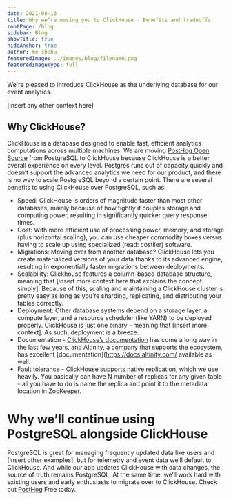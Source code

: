 ```yaml
---
date: 2021-08-13
title: Why we’re moving you to ClickHouse - Benefits and tradeoffs
rootPage: /blog
sidebar: Blog
showTitle: true
hideAnchor: true
author: mo-shehu
featuredImage: ../images/blog/filename.png
featuredImageType: full
---
```

We're pleased to introduce ClickHouse as the underlying database for our event analytics. 

[insert any other context here]

## Why ClickHouse?

ClickHouse is a database designed to enable fast, efficient analytics computations across multiple machines. We are moving [PostHog Open Source]() from PostgreSQL to ClickHouse because ClickHouse is a better overall experience on every level. Postgres runs out of capacity quickly and doesn’t support the advanced analytics we need for our product, and there is no way to scale PostgreSQL beyond a certain point.
There are several benefits to using ClickHouse over PostgreSQL, such as:
* Speed: ClickHouse is orders of magnitude faster than most other databases, mainly because of how tightly it couples storage and computing power, resulting in significantly quicker query response times.
* Cost: With more efficient use of processing power, memory, and storage (plus horizontal scaling), you can use cheaper commodity boxes versus having to scale up using specialized (read: costlier) software.
* Migrations: Moving over from another database? ClickHouse lets you create materialized versions of your data thanks to its advanced engine, resulting in exponentially faster migrations between deployments.
* Scalability: Clickhouse features a column-based database structure, meaning that [insert more context here that explains the concept simply]. Because of this, scaling and maintaining a ClickHouse cluster is pretty easy as long as you’re sharding, replicating, and distributing your tables correctly.
* Deployment: Other database systems depend on a storage layer, a compute layer, and a resource scheduler (like YARN) to be deployed properly. ClickHouse is just one binary - meaning that [insert more context]. As such, deployment is a breeze.
* Documentation - [ClickHouse’s documentation](https://clickhouse.tech/docs/en/) has come a long way in the last few years, and Altinity, a company that supports the ecosystem, has excellent [documentation](https://docs.altinity.com/ available as well.
* Fault tolerance - ClickHouse supports native replication, which we use heavily. You basically can have N number of replicas for any given table - all you have to do is name the replica and point it to the metadata location in ZooKeeper.

# Why we’ll continue using PostgreSQL alongside ClickHouse

PostgreSQL is great for managing frequently updated data like users and [insert other examples], but for telemetry and event data we’ll default to ClickHouse. And while our app updates ClickHouse with data changes, the source of truth remains PostgreSQL. At the same time, we’ll work hard with existing users and early enthusiasts to migrate over to ClickHouse. 
Check out [PostHog](https://posthog.com/docs/self-host) Free today.
